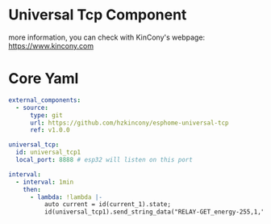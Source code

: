 # Universal Tcp Component
more information, you can check with KinCony's webpage: https://www.kincony.com

# Core Yaml
```yaml
external_components:
  - source:
      type: git
      url: https://github.com/hzkincony/esphome-universal-tcp
      ref: v1.0.0

universal_tcp:
  id: universal_tcp1
  local_port: 8888 # esp32 will listen on this port

interval:
  - interval: 1min
    then:
      - lambda: !lambda |-
          auto current = id(current_1).state;
          id(universal_tcp1).send_string_data("RELAY-GET_energy-255,1," + current + "," + voltage + ",OK");
```
